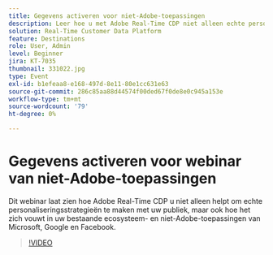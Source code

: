 ```yaml
---
title: Gegevens activeren voor niet-Adobe-toepassingen
description: Leer hoe u met Adobe Real-Time CDP niet alleen echte personalisatiestrategieën kunt maken voor uw publiek, maar ook hoe u deze kunt integreren in uw bestaande ecosysteem- en niet-Adobe-toepassingen van Microsoft, Google en Facebook.
solution: Real-Time Customer Data Platform
feature: Destinations
role: User, Admin
level: Beginner
jira: KT-7035
thumbnail: 331022.jpg
type: Event
exl-id: b1efeaa8-e168-497d-8e11-80e1cc631e63
source-git-commit: 286c85aa88d44574f00ded67f0de8e0c945a153e
workflow-type: tm+mt
source-wordcount: '79'
ht-degree: 0%

---
```


# Gegevens activeren voor webinar van niet-Adobe-toepassingen

Dit webinar laat zien hoe Adobe Real-Time CDP u niet alleen helpt om echte personaliseringsstrategieën te maken met uw publiek, maar ook hoe het zich vouwt in uw bestaande ecosysteem- en niet-Adobe-toepassingen van Microsoft, Google en Facebook.

>[!VIDEO](https://video.tv.adobe.com/v/331022/?learn=on&enablevpops)


